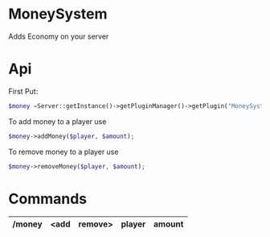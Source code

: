 # MoneySystem
Adds Economy on your server
# Api
First Put:
```php
$money =Server::getInstance()->getPluginManager()->getPlugin("MoneySystem");
```

To add money to a player use
```php
$money->addMoney($player, $amount);
```

To remove money to a player use
```php
$money->removeMoney($player, $amount);
```

# Commands
/money|<add|remove>|player|amount
|:--:|:--:|:--:|:--:|:--:|
